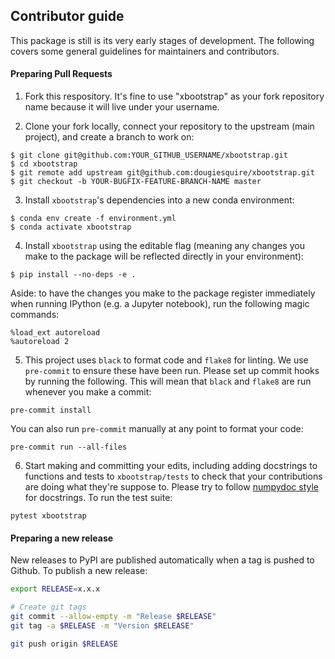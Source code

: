 ## Contributor guide

This package is still is its very early stages of development. The following covers some general guidelines for maintainers and contributors.

#### Preparing Pull Requests
1. Fork this respository. It's fine to use "xbootstrap" as your fork repository name because it will live under your username.

2. Clone your fork locally, connect your repository to the upstream (main project), and create a branch to work on:

```
$ git clone git@github.com:YOUR_GITHUB_USERNAME/xbootstrap.git
$ cd xbootstrap
$ git remote add upstream git@github.com:dougiesquire/xbootstrap.git
$ git checkout -b YOUR-BUGFIX-FEATURE-BRANCH-NAME master
```

3. Install `xbootstrap`'s dependencies into a new conda environment:

```
$ conda env create -f environment.yml
$ conda activate xbootstrap
```
 
4. Install `xbootstrap` using the editable flag (meaning any changes you make to the package will be reflected directly in your environment):

```
$ pip install --no-deps -e .
```

Aside: to have the changes you make to the package register immediately when running IPython (e.g. a Jupyter notebook), run the following magic commands:

```
%load_ext autoreload
%autoreload 2 
```

5. This project uses `black` to format code and `flake8` for linting. We use `pre-commit` to ensure these have been run. Please set up commit hooks by running the following. This will mean that `black` and `flake8` are run whenever you make a commit:

```
pre-commit install
```

You can also run `pre-commit` manually at any point to format your code:

```
pre-commit run --all-files
 ```

6. Start making and committing your edits, including adding docstrings to functions and tests to `xbootstrap/tests` to check that your contributions are doing what they're suppose to. Please try to follow [numpydoc style](https://numpydoc.readthedocs.io/en/latest/format.html) for docstrings. To run the test suite:

```
pytest xbootstrap
```

#### Preparing a new release

New releases to PyPI are published automatically when a tag is pushed to Github. To publish a new release:

```bash
export RELEASE=x.x.x

# Create git tags
git commit --allow-empty -m "Release $RELEASE"
git tag -a $RELEASE -m "Version $RELEASE"

git push origin $RELEASE
```
